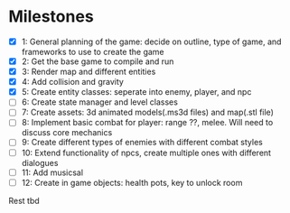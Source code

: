 Milestones
==========
- [x] 1: General planning of the game: decide on outline, type of game, and frameworks to use to create the game
- [x] 2: Get the base game to compile and run
- [x] 3: Render map and different entities
- [x] 4: Add collision and gravity
- [x] 5: Create entity classes: seperate into enemy, player, and npc
- [ ] 6: Create state manager and level classes
- [ ] 7: Create assets: 3d animated models(.ms3d files) and map(.stl file)
- [ ] 8: Implement basic combat for player: range ??, melee. Will need to discuss core mechanics
- [ ] 9: Create different types of enemies with different combat styles
- [ ] 10: Extend functionality of npcs, create multiple ones with different dialogues
- [ ] 11: Add musicsal
- [ ] 12: Create in game objects: health pots, key to unlock room 

Rest tbd 
